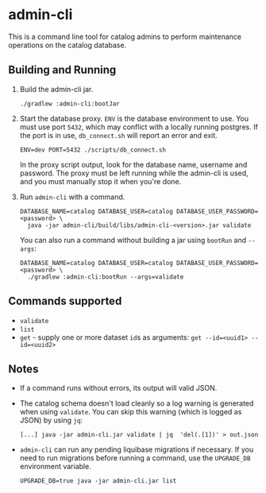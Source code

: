 # admin-cli

This is a command line tool for catalog admins to perform maintenance operations on the
catalog database.

## Building and Running

1. Build the admin-cli jar.
   ```shell
   ./gradlew :admin-cli:bootJar
   ```

2. Start the database proxy. `ENV` is the database environment to use. You
must use port `5432`, which may conflict with a locally running postgres. If the port is
in use, `db_connect.sh` will report an error and exit.

   ```shell
   ENV=dev PORT=5432 ./scripts/db_connect.sh
   ```

   In the proxy script output, look for the database name, username and password. The
proxy must be left running while the admin-cli is used, and you must manually stop it
when you're done.


3. Run `admin-cli` with a command.

   ```shell
   DATABASE_NAME=catalog DATABASE_USER=catalog DATABASE_USER_PASSWORD=<password> \
     java -jar admin-cli/build/libs/admin-cli-<version>.jar validate
   ```

   You can also run a command without building a jar using `bootRun` and `--args`:

   ```shell
   DATABASE_NAME=catalog DATABASE_USER=catalog DATABASE_USER_PASSWORD=<password> \
     ./gradlew :admin-cli:bootRun --args=validate
   ```

## Commands supported

- `validate`
- `list`
- `get` - supply one or more dataset `id`s as arguments: `get --id=<uuid1> --id=<uuid2>`

## Notes

* If a command runs without errors, its output will valid JSON.

* The catalog schema doesn't load cleanly so a log warning is generated when using
`validate`. You can skip this warning (which is logged as JSON) by using `jq`:

   ```shell
   [...] java -jar admin-cli.jar validate | jq  'del(.[1])' > out.json
   ```

* `admin-cli` can run any pending liquibase migrations if necessary. If you
need to run migrations before running a command, use the `UPGRADE_DB` environment variable.

   ```shell
   UPGRADE_DB=true java -jar admin-cli.jar list
   ```
